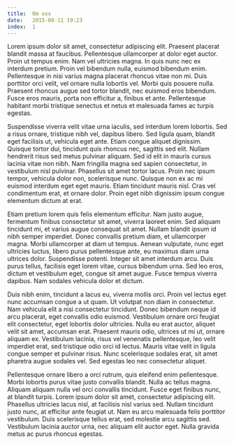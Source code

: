 ```yaml
---
title:  Om oss
date:   2015-08-11 19:23
index:  1
---
```


 
Lorem ipsum dolor sit amet, consectetur adipiscing elit. Praesent placerat blandit massa at faucibus. Pellentesque ullamcorper at dolor eget auctor. Proin ut tempus enim. Nam vel ultricies magna. In quis nunc nec ex interdum pretium. Proin vel bibendum nulla, euismod bibendum enim. Pellentesque in nisi varius magna placerat rhoncus vitae non mi. Duis porttitor orci velit, vel ornare nulla lobortis vel. Morbi quis posuere nulla. Praesent rhoncus augue sed tortor blandit, nec euismod eros bibendum. Fusce eros mauris, porta non efficitur a, finibus et ante. Pellentesque habitant morbi tristique senectus et netus et malesuada fames ac turpis egestas.

Suspendisse viverra velit vitae urna iaculis, sed interdum lorem lobortis. Sed a risus ornare, tristique nibh vel, dapibus libero. Sed ligula quam, blandit eget facilisis ut, vehicula eget ante. Etiam congue aliquet dignissim. Quisque tortor dui, tincidunt quis rhoncus nec, sagittis sed elit. Nullam hendrerit risus sed metus pulvinar aliquam. Sed id elit in mauris cursus lacinia vitae non nibh. Nam fringilla magna sed sapien consectetur, in vestibulum nisl pulvinar. Phasellus sit amet tortor lacus. Proin nec ipsum tempor, vehicula dolor non, scelerisque nunc. Quisque non ex ac mi euismod interdum eget eget mauris. Etiam tincidunt mauris nisl. Cras vel condimentum erat, et ornare dolor. Proin eget nibh dignissim ipsum congue elementum dictum at erat.

Etiam pretium lorem quis felis elementum efficitur. Nam justo augue, fermentum finibus consectetur sit amet, viverra laoreet enim. Sed aliquam tincidunt mi, et varius augue consequat sit amet. Nullam blandit ipsum id nibh semper imperdiet. Donec convallis pretium diam, et ullamcorper magna. Morbi ullamcorper at diam ut tempus. Aenean vulputate, nunc eget ultricies luctus, libero purus pellentesque ante, eu maximus diam urna ultrices dolor. Suspendisse potenti. Integer sit amet interdum arcu. Duis purus tellus, facilisis eget lorem vitae, cursus bibendum urna. Sed leo eros, dictum et vestibulum eget, congue sit amet augue. Fusce tempus viverra dapibus. Nam sodales vehicula dolor et dictum.

Duis nibh enim, tincidunt a lacus eu, viverra mollis orci. Proin vel lectus eget nunc accumsan congue a ut quam. Ut volutpat non diam in consectetur. Nam vehicula elit a nisi consectetur tincidunt. Donec bibendum neque id arcu placerat, eget convallis odio euismod. Vestibulum ornare orci feugiat elit consectetur, eget lobortis dolor ultricies. Nulla eu erat auctor, aliquet velit sit amet, accumsan erat. Praesent mauris odio, ultrices ut mi ut, ornare aliquam ex. Vestibulum lacinia, risus vel venenatis pellentesque, leo velit imperdiet erat, sed tristique odio orci id lectus. Mauris vitae velit in ligula congue semper et pulvinar risus. Nunc scelerisque sodales erat, sit amet pharetra augue sodales vel. Sed egestas leo nec consectetur aliquet.

Pellentesque ornare libero a orci rutrum, quis eleifend enim pellentesque. Morbi lobortis purus vitae justo convallis blandit. Nulla ac tellus magna. Aliquam aliquam nulla vel orci convallis tincidunt. Fusce eget finibus nunc, at blandit turpis. Lorem ipsum dolor sit amet, consectetur adipiscing elit. Phasellus ultricies lacus nisl, at facilisis nisl varius sed. Nullam tincidunt justo nunc, at efficitur ante feugiat ut. Nam eu arcu malesuada felis porttitor vestibulum. Duis scelerisque tellus erat, sed molestie arcu sagittis sed. Vestibulum lacinia auctor urna, nec aliquam elit auctor eget. Nulla gravida metus ac purus rhoncus egestas.

